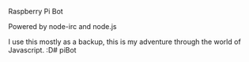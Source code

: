Raspberry Pi Bot

Powered by node-irc and node.js

I use this mostly as a backup, this is my adventure through the world of Javascript. :D# piBot
